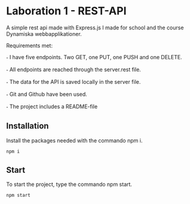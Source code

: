 # Laboration 1 - REST-API

A simple rest api made with Express.js I made for school and the course Dynamiska webbapplikationer. 

Requirements met: 


𐫴 I have five endpoints. Two GET, one PUT, one PUSH and one DELETE. 

𐫴 All endpoints are reached through the server.rest file. 

𐫴 The data for the API is saved locally in the server file. 

𐫴 Git and Github have been used. 

𐫴 The project includes a README-file  
## Installation

Install the packages needed with the commando npm i. 

```bash
npm i 
```

## Start 

To start the project, type the commando npm start. 

```bash
npm start
```


